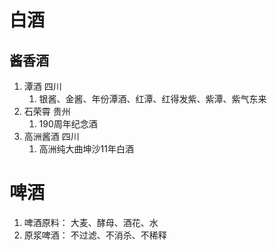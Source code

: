 # 白酒
## 酱香酒
1. 潭酒 四川
   1. 银酱、金酱、年份潭酒、红潭、红得发紫、紫潭、紫气东来
2. 石荣霄 贵州
   1. 190周年纪念酒
3. 高洲酱酒 四川
   1. 高洲纯大曲坤沙11年白酒

# 啤酒
1. 啤酒原料： 大麦、酵母、酒花、水
2. 原浆啤酒： 不过滤、不消杀、不稀释